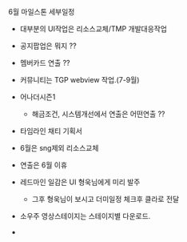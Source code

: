 

6월 마일스톤 세부일정

- 대부분의 UI작업은 리소스교체/TMP 개발대응작업 
- 공지팝업은 뭐지 ??
- 멤버카드 연출 ??
- 커뮤니티는 TGP webview 작업.(7-9월)
- 어나더시즌1 
	- 해금조건, 시스템개선에서 연출은 어떤연출 ??

- 타임라인 채티 기획서 


- 6월은 sng제외 리소스교체
- 연출은 6월 이휴
- 레드마인 일감은 UI 형욱님에게 미리 발주
	- 그후 형욱님이 보시고 더미일정 체크후 클라로 전달

- 소우주 영상스테이지는 스테이지별 다운로드. 
- 

